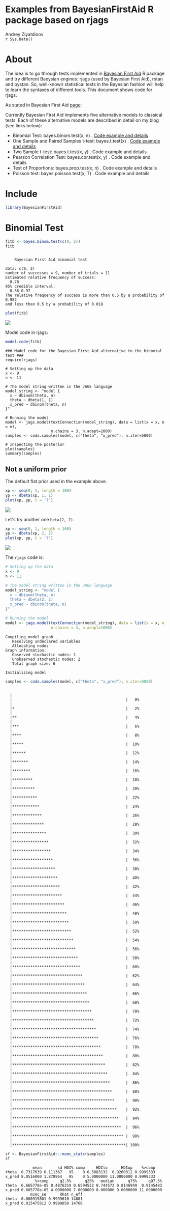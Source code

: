 # Examples from BayesianFirstAid R package based on rjags
Andrey Ziyatdinov  
`r Sys.Date()`  



# About

The idea is to go through tests implemented in [Bayesian First Aid](https://github.com/rasmusab/bayesian_first_aid) R package
and try different Baeysian engines: rjags (used by Bayesian First Aid), rstan and pystan.
So, well-known statistical tests in the Bayesian fashion will help to learn the syntaxes of different tools.
This document shows code for rjags.

As stated in Bayesian First Aid [page](https://github.com/rasmusab/bayesian_first_aid):

Currently Bayesian First Aid implements five alternative models to classical tests. Each of these alternative models are described in detail on my blog (see links below):

* Binomial Test: bayes.binom.test(x, n) . [Code example and details](http://sumsar.net/blog/2014/01/bayesian-first-aid-binomial-test/)
* One Sample and Paired Samples t-test: bayes.t.test(x) . [Code example and details](http://sumsar.net/blog/2014/02/bayesian-first-aid-one-sample-t-test/)
* Two Sample t-test: bayes.t.test(x, y) . Code example and details
* Pearson Correlation Test: bayes.cor.test(x, y) . Code example and details
* Test of Proportions: bayes.prop.test(x, n) . Code example and details
* Poisson test: bayes.poisson.test(x, T) . Code example and details

# Include


```r
library(BayesianFirstAid)
```

# Binomial Test


```r
fitb <- bayes.binom.test(c(9, 2))
fitb
```

```

	Bayesian First Aid binomial test

data: c(9, 2)
number of successes = 9, number of trials = 11
Estimated relative frequency of success:
  0.78 
95% credible interval:
  0.56 0.97 
The relative frequency of success is more than 0.5 by a probability of 0.982 
and less than 0.5 by a probability of 0.018 
```


```r
plot(fitb)
```

![](figures/plot_fitb-1.png) 

Model code in rjags:


```r
model.code(fitb)
```

```
### Model code for the Bayesian First Aid alternative to the binomial test ###
require(rjags)

# Setting up the data
x <- 9 
n <- 11 

# The model string written in the JAGS language
model_string <- "model {
  x ~ dbinom(theta, n)
  theta ~ dbeta(1, 1)
  x_pred ~ dbinom(theta, n)
}"

# Running the model
model <- jags.model(textConnection(model_string), data = list(x = x, n = n), 
                    n.chains = 3, n.adapt=1000)
samples <- coda.samples(model, c("theta", "x_pred"), n.iter=5000)

# Inspecting the posterior
plot(samples)
summary(samples)  
```

## Not a uniform prior

The default flat prior used in the example above.


```r
xp <- seq(0, 1, length = 100)
yp <- dbeta(xp, 1, 1)
plot(xp, yp, t = 'l')
```

![](figures/default_prior_binom-1.png) 

Let's try another one `beta(2, 2)`.


```r
xp <- seq(0, 1, length = 100)
yp <- dbeta(xp, 2, 2)
plot(xp, yp, t = 'l')
```

![](figures/prior_binom-1.png) 

The `rjags` code is:


```r
# Setting up the data
x <- 9 
n <- 11 

# The model string written in the JAGS language
model_string <- "model {
  x ~ dbinom(theta, n)
  theta ~ dbeta(2, 2)
  x_pred ~ dbinom(theta, n)
}"

# Running the model
model <- jags.model(textConnection(model_string), data = list(x = x, n = n), 
                    n.chains = 3, n.adapt=1000)
```

```
Compiling model graph
   Resolving undeclared variables
   Allocating nodes
Graph information:
   Observed stochastic nodes: 1
   Unobserved stochastic nodes: 2
   Total graph size: 6

Initializing model
```

```r
samples <- coda.samples(model, c("theta", "x_pred"), n.iter=5000)
```

```

  |                                                        
  |                                                  |   0%
  |                                                        
  |*                                                 |   2%
  |                                                        
  |**                                                |   4%
  |                                                        
  |***                                               |   6%
  |                                                        
  |****                                              |   8%
  |                                                        
  |*****                                             |  10%
  |                                                        
  |******                                            |  12%
  |                                                        
  |*******                                           |  14%
  |                                                        
  |********                                          |  16%
  |                                                        
  |*********                                         |  18%
  |                                                        
  |**********                                        |  20%
  |                                                        
  |***********                                       |  22%
  |                                                        
  |************                                      |  24%
  |                                                        
  |*************                                     |  26%
  |                                                        
  |**************                                    |  28%
  |                                                        
  |***************                                   |  30%
  |                                                        
  |****************                                  |  32%
  |                                                        
  |*****************                                 |  34%
  |                                                        
  |******************                                |  36%
  |                                                        
  |*******************                               |  38%
  |                                                        
  |********************                              |  40%
  |                                                        
  |*********************                             |  42%
  |                                                        
  |**********************                            |  44%
  |                                                        
  |***********************                           |  46%
  |                                                        
  |************************                          |  48%
  |                                                        
  |*************************                         |  50%
  |                                                        
  |**************************                        |  52%
  |                                                        
  |***************************                       |  54%
  |                                                        
  |****************************                      |  56%
  |                                                        
  |*****************************                     |  58%
  |                                                        
  |******************************                    |  60%
  |                                                        
  |*******************************                   |  62%
  |                                                        
  |********************************                  |  64%
  |                                                        
  |*********************************                 |  66%
  |                                                        
  |**********************************                |  68%
  |                                                        
  |***********************************               |  70%
  |                                                        
  |************************************              |  72%
  |                                                        
  |*************************************             |  74%
  |                                                        
  |**************************************            |  76%
  |                                                        
  |***************************************           |  78%
  |                                                        
  |****************************************          |  80%
  |                                                        
  |*****************************************         |  82%
  |                                                        
  |******************************************        |  84%
  |                                                        
  |*******************************************       |  86%
  |                                                        
  |********************************************      |  88%
  |                                                        
  |*********************************************     |  90%
  |                                                        
  |**********************************************    |  92%
  |                                                        
  |***********************************************   |  94%
  |                                                        
  |************************************************  |  96%
  |                                                        
  |************************************************* |  98%
  |                                                        
  |**************************************************| 100%
```

```r
sf <- BayesianFirstAid:::mcmc_stats(samples)
sf
```

```
            mean       sd HDI% comp     HDIlo      HDIup    %>comp
theta  0.7317639 0.111367   95    0 0.5083132  0.9260312 0.9999333
x_pred 8.0516000 1.878964   95    0 5.0000000 11.0000000 0.9999333
             %<comp     q2.5%      q25%   median      q75%     q97.5%
theta  6.665778e-05 0.4876219 0.6594532 0.744572 0.8146949  0.9145483
x_pred 6.665778e-05 4.0000000 7.0000000 8.000000 9.0000000 11.0000000
           mcmc_se      Rhat n_eff
theta  0.000915801 0.9999610 14801
x_pred 0.015475812 0.9998858 14766
```

